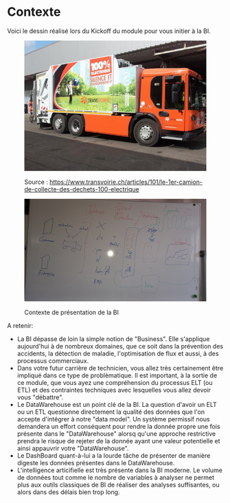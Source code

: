 # Contexte

Voici le dessin réalisé lors du Kickoff du module pour vous initier à la BI.

<figure><img src="../../../.gitbook/assets/image (2).png" alt=""><figcaption><p>Source : <a href="https://www.transvoirie.ch/articles/101/le-1er-camion-de-collecte-des-dechets-100-electrique">https://www.transvoirie.ch/articles/101/le-1er-camion-de-collecte-des-dechets-100-electrique</a></p></figcaption></figure>

<figure><img src="../../../.gitbook/assets/20221116_084724.jpg" alt=""><figcaption><p>Contexte de présentation de la BI</p></figcaption></figure>

A retenir:

* La BI dépasse de loin la simple notion de "Business". Elle s'applique aujourd'hui à de nombreux domaines, que ce soit dans la prévention des accidents, la détection de maladie, l'optimisation de flux et aussi, à des processus commerciaux.
* Dans votre futur carrière de technicien, vous allez très certainement être impliqué dans ce type de problèmatique. Il est important, à la sortie de ce module, que vous ayez une compréhension du processus ELT (ou ETL) et des contraintes techniques avec lesquelles vous allez devoir vous "débattre".
* Le DataWarehouse est un point clé de la BI. La question d'avoir un ELT ou un ETL questionne directement la qualité des données que l'on accepte d'intégrer à notre "data model". Un système permissif nous demandera un effort conséquent pour rendre la donnée propre une fois présente dans le "DataWarehouse" alorsq qu'une approche restrictive prendra le risque de rejeter de la donnée ayant une valeur potentielle et ainsi appauvrir votre "DataWarehouse".
* Le DashBoard quant-à-lui a la lourde tâche de présenter de manière digeste les données présentes dans le DataWarehouse.
* L'intelligence articifielle est très présente dans la BI moderne. Le volume de données tout comme le nombre de variables à analyser ne permet plus aux outils classiques de BI de réaliser des analyses suffisantes, ou alors dans des délais bien trop long.
